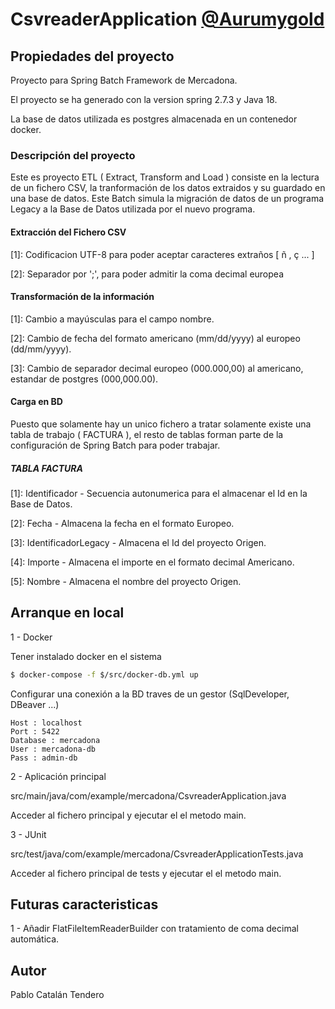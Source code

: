 
# CsvreaderApplication [@Aurumygold](http://github.com/Aurumygold)

## Propiedades del proyecto

Proyecto para Spring Batch Framework de Mercadona.

El proyecto se ha generado con la version spring 2.7.3 y Java 18.

La base de datos utilizada es postgres almacenada en un contenedor docker.

### Descripción del proyecto

Este es proyecto ETL ( Extract, Transform and Load ) consiste en la lectura de un fichero CSV, la tranformación de los datos extraidos y su guardado en una base de datos. Este Batch simula la migración de datos de un programa Legacy a la Base de Datos utilizada por el nuevo programa.

#### Extracción del Fichero CSV

  [1]: Codificacion UTF-8 para poder aceptar caracteres extraños [ ñ , ç ... ]
  
  [2]: Separador por ';', para poder admitir la coma decimal europea
  

#### Transformación de la información

  [1]: Cambio a mayúsculas para el campo nombre.
  
  [2]: Cambio de fecha del formato americano (mm/dd/yyyy) al europeo (dd/mm/yyyy).
  
  [3]: Cambio de separador decimal europeo (000.000,00) al americano, estandar de postgres (000,000.00).
  
#### Carga en BD

Puesto que solamente hay un unico fichero a tratar solamente existe una tabla de trabajo ( FACTURA ), el resto de tablas forman parte de la configuración de Spring Batch para poder trabajar.

##### TABLA FACTURA 

  [1]: Identificador          - Secuencia autonumerica para el almacenar el Id en la Base de Datos.
  
  [2]: Fecha                  - Almacena la fecha en el formato Europeo.
  
  [3]: IdentificadorLegacy    - Almacena el Id del proyecto Origen.
  
  [4]: Importe                - Almacena el importe en el formato decimal Americano.
  
  [5]: Nombre                 - Almacena el nombre del proyecto Origen.

## Arranque en local

  1 - Docker
  
Tener instalado docker en el sistema
```bash
$ docker-compose -f $/src/docker-db.yml up
```

Configurar una conexión a la BD traves de un gestor (SqlDeveloper, DBeaver ...)

    Host : localhost
    Port : 5422
    Database : mercadona
    User : mercadona-db
    Pass : admin-db

  2 - Aplicación principal 

src/main/java/com/example/mercadona/CsvreaderApplication.java

Acceder al fichero principal y ejecutar el el metodo main.

  3 - JUnit  

src/test/java/com/example/mercadona/CsvreaderApplicationTests.java

Acceder al fichero principal de tests y ejecutar el el metodo main.


## Futuras caracteristicas

  1 - Añadir FlatFileItemReaderBuilder con tratamiento de coma decimal automática.

## Autor

Pablo Catalán Tendero
